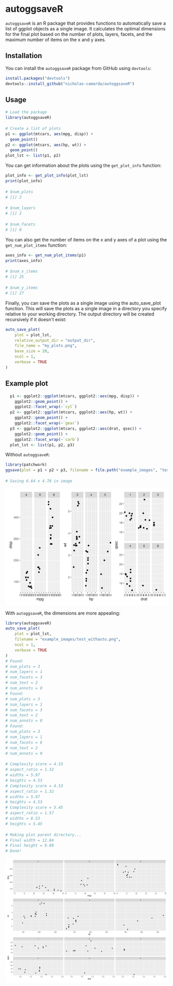 # autoggsaveR

`autoggsaveR` is an R package that provides functions to automatically save a list of ggplot objects as a single image. It calculates the optimal dimensions for the final plot based on the number of plots, layers, facets, and the maximum number of items on the x and y axes.

## Installation

You can install the `autoggsaveR` package from GitHub using `devtools`:

```r
install.packages("devtools")
devtools::install_github("nicholas-camarda/autoggsaveR")
```

## Usage

```r
# Load the package
library(autoggsaveR)

# Create a list of plots
p1 <- ggplot(mtcars, aes(mpg, disp)) +
  geom_point()
p2 <- ggplot(mtcars, aes(hp, wt)) +
  geom_point()
plot_lst <- list(p1, p2)
```

You can get information about the plots using the `get_plot_info` function:

```r
plot_info <- get_plot_info(plot_lst)
print(plot_info)

# $num_plots
# [1] 2

# $num_layers
# [1] 2

# $num_facets
# [1] 0

```

You can also get the number of items on the x and y axes of a plot using the `get_num_plot_items` function:

```r
axes_info <- get_num_plot_items(p1)
print(axes_info)

# $num_x_items
# [1] 25

# $num_y_items
# [1] 27
```

Finally, you can save the plots as a single image using the auto_save_plot function. This will save the plots as a single image in a directory you specify relative to your working directory. The output directory will be created recursively if it doesn't exist:

```r
auto_save_plot(
    plot = plot_lst, 
    relative_output_dir = "output_dir", 
    file_name = "my_plots.png", 
    base_size = 20, 
    ncol = 1,
    verbose = TRUE
)
```

## Example plot

```r
  p1 <- ggplot2::ggplot(mtcars, ggplot2::aes(mpg, disp)) +
    ggplot2::geom_point() +
    ggplot2::facet_wrap(~`cyl`)
  p2 <- ggplot2::ggplot(mtcars, ggplot2::aes(hp, wt)) +
    ggplot2::geom_point() +
    ggplot2::facet_wrap(~`gear`)
  p3 <- ggplot2::ggplot(mtcars, ggplot2::aes(drat, qsec)) +
    ggplot2::geom_point() +
    ggplot2::facet_wrap(~`carb`)
  plot_lst <- list(p1, p2, p3)
```

Without `autoggsaveR`:

```r
library(patchwork)
ggsave(plot = p1 + p2 + p3, filename = file.path("example_images", "test-no_auto.png"))

# Saving 6.64 x 4.78 in image
```

![alt text](example_images/test-no_auto.png)

With `autoggsaveR`, the dimensions are more appealing:

```r
library(autoggsaveR)
auto_save_plot(
    plot = plot_lst, 
    filename = "example_images/test_withauto.png", 
    ncol = 1,
    verbose = TRUE
)
# Found:
# num_plots = 3
# num_layers = 1
# num_facets = 3
# num_text = 2
# num_annots = 0
# Found:
# num_plots = 3
# num_layers = 1
# num_facets = 3
# num_text = 2
# num_annots = 0
# Found:
# num_plots = 3
# num_layers = 1
# num_facets = 6
# num_text = 2
# num_annots = 0

# Complexity score = 4.53
# aspect_ratio = 1.32
# widths = 5.97
# heights = 4.53
# Complexity score = 4.53
# aspect_ratio = 1.32
# widths = 5.97
# heights = 4.53
# Complexity score = 5.45
# aspect_ratio = 1.57
# widths = 8.53
# heights = 5.45

# Making plot parent directory...
# Final width = 12.84
# Final height = 9.80
# Done!
```

![alt text](example_images/test_withauto.png)
